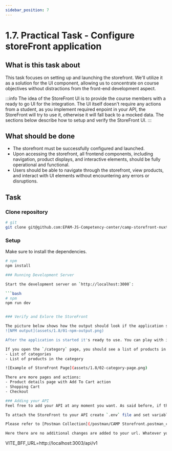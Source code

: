 ```yaml
---
sidebar_position: 7
---
```


# 1.7. Practical Task - Configure storeFront application

## What is this task about

This task focuses on setting up and launching the storefront. We'll utilize it as a solution for the UI component, allowing us to concentrate on course objectives without distractions from the front-end development aspect.

:::info
The idea of the StoreFront UI is to provide the course members with a ready to go UI for the integration. The UI itself doesn't require any actions from a student, as you implement required enpoint in your API, the StoreFront will try to use it, otherwise it will fall back to a mocked data.
The sections below describe how to setup and verify the StoreFront UI.
:::


## What should be done

- The storefront must be successfully configured and launched.
- Upon accessing the storefront, all frontend components, including navigation, product displays, and interactive elements, should be fully operational and functional.
- Users should be able to navigate through the storefront, view products, and interact with UI elements without encountering any errors or disruptions.


## Task

### Clone repository
```bash
# git
git clone git@github.com:EPAM-JS-Competency-center/camp-storefront-nuxt.git
```

### Setup

Make sure to install the dependencies.

```bash
# npm
npm install

### Running Development Server

Start the development server on `http://localhost:3000`:

```bash
# npm
npm run dev


### Verify and Exlore the StoreFront

The picture below shows how the output should look if the application successfully started. Don't get scared by the `ERROR` label in the console.
![NPM output](assets/1.8/01-npm-output.png)

After the application is started it's ready to use. You can play with it to understand what capabilities are available.

If you open the `/category` page, you should see a list of products in the `main` section of the page, and there is a navigation section in the sidebar. The sections with `red` background are components that require endpoints from the scope of this programm. For the example below there are two endpoints required:
- List of categories
- List of products in the category

![Example of StoreFront Page](assets/1.8/02-category-page.png)

There are more pages and actions: 
- Product details page with Add To Cart action
- Shopping Cart
- Checkout 

### Adding your API
Feel free to add your API at any moment you want. As said before, if the page can't get data from the API it's falling back to the mocked data.

To attach the StoreFront to your API create `.env` file and set variable `VITE_BFF_URL`, you can find an example inside `.env.example`

Please refer to [Postman Collection](/postman/CAMP Storefront.postman_collection.json) to get examples of requests and responses

Here there are no additional changes are added to your url. Whatever you put here will be used as the `Base Path` for all API requests.
```
VITE_BFF_URL=http://localhost:3003/api/v1
```
